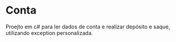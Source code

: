 # Conta
Proejto em c# para ler dados de conta e realizar depósito e saque, utilizando exception personalizada.
